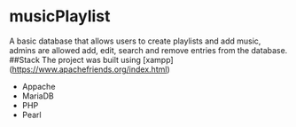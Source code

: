 # musicPlaylist
A basic database that allows users to create playlists and add music, admins are allowed add, edit, search and remove entries from the database.
##Stack
The project was built using [xampp] (https://www.apachefriends.org/index.html)
- Appache
- MariaDB
- PHP
- Pearl
